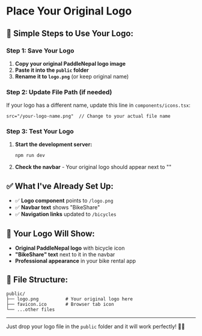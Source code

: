 # Place Your Original Logo

## 🎯 **Simple Steps to Use Your Logo:**

### **Step 1: Save Your Logo**
1. **Copy your original PaddleNepal logo image**
2. **Paste it into the `public` folder**
3. **Rename it to `logo.png`** (or keep original name)

### **Step 2: Update File Path (if needed)**
If your logo has a different name, update this line in `components/icons.tsx`:
```tsx
src="/your-logo-name.png"  // Change to your actual file name
```

### **Step 3: Test Your Logo**
1. **Start the development server:**
   ```bash
   npm run dev
   ```

2. **Check the navbar** - Your original logo should appear next to ""

## ✅ **What I've Already Set Up:**

- ✅ **Logo component** points to `/logo.png`
- ✅ **Navbar text** shows "BikeShare" 
- ✅ **Navigation links** updated to `/bicycles`

## 🎨 **Your Logo Will Show:**

- **Original PaddleNepal logo** with bicycle icon
- **"BikeShare" text** next to it in the navbar
- **Professional appearance** in your bike rental app

## 📁 **File Structure:**
```
public/
├── logo.png          # Your original logo here
├── favicon.ico       # Browser tab icon
└── ...other files
```

---

Just drop your logo file in the `public` folder and it will work perfectly! 🚴‍♂️ 